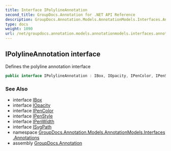 ```yaml
---
title: Interface IPolylineAnnotation
second_title: GroupDocs.Annotation for .NET API Reference
description: GroupDocs.Annotation.Models.AnnotationModels.Interfaces.Annotations.IPolylineAnnotation interface. Defines the polyline annotation interface
type: docs
weight: 1090
url: /net/groupdocs.annotation.models.annotationmodels.interfaces.annotations/ipolylineannotation/
---
```

## IPolylineAnnotation interface

Defines the polyline annotation interface

```csharp
public interface IPolylineAnnotation : IBox, IOpacity, IPenColor, IPenStyle, IPenWidth, ISvgPath
```

### See Also

* interface [IBox](../../groupdocs.annotation.models.annotationmodels.interfaces.properties/ibox/)
* interface [IOpacity](../../groupdocs.annotation.models.annotationmodels.interfaces.properties/iopacity/)
* interface [IPenColor](../../groupdocs.annotation.models.annotationmodels.interfaces.properties/ipencolor/)
* interface [IPenStyle](../../groupdocs.annotation.models.annotationmodels.interfaces.properties/ipenstyle/)
* interface [IPenWidth](../../groupdocs.annotation.models.annotationmodels.interfaces.properties/ipenwidth/)
* interface [ISvgPath](../../groupdocs.annotation.models.annotationmodels.interfaces.properties/isvgpath/)
* namespace [GroupDocs.Annotation.Models.AnnotationModels.Interfaces.Annotations](../../groupdocs.annotation.models.annotationmodels.interfaces.annotations/)
* assembly [GroupDocs.Annotation](../../)


